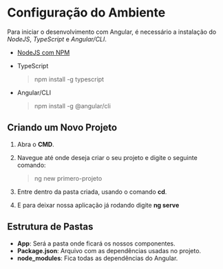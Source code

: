 # Configuração do Ambiente
Para iniciar o desenvolvimento com Angular, é necessário a instalação do *NodeJS*, *TypeScript* e *Angular/CLI*.

* [NodeJS com NPM](https://nodejs.org/en/)
* TypeScript

    >npm install -g typescript
    
* Angular/CLI

    >npm install -g @angular/cli

## Criando um Novo Projeto

1. Abra o **CMD**.
2. Navegue até onde deseja criar o seu projeto e digite o seguinte comando:

    >ng new primero-projeto

3. Entre dentro da pasta criada, usando o comando **cd**.
4. E para deixar nossa aplicação já rodando digite **ng serve**

## Estrutura de Pastas

* **App**: Será a pasta onde ficará os nossos componentes.
* **Package.json**: Arquivo com as dependências usadas no projeto.
* **node_modules**: Fica todas as dependências do Angular.
